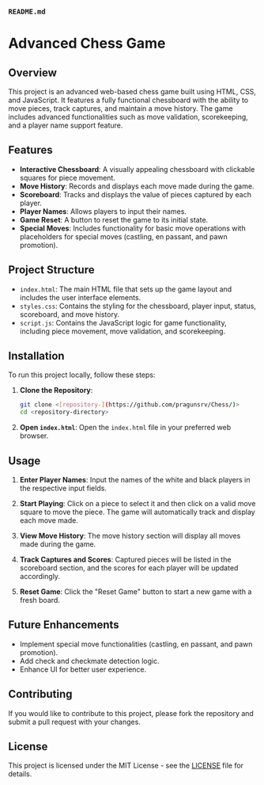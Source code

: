 ### `README.md`
# Advanced Chess Game

## Overview

This project is an advanced web-based chess game built using HTML, CSS, and JavaScript. It features a fully functional chessboard with the ability to move pieces, track captures, and maintain a move history. The game includes advanced functionalities such as move validation, scorekeeping, and a player name support feature.

## Features

- **Interactive Chessboard**: A visually appealing chessboard with clickable squares for piece movement.
- **Move History**: Records and displays each move made during the game.
- **Scoreboard**: Tracks and displays the value of pieces captured by each player.
- **Player Names**: Allows players to input their names.
- **Game Reset**: A button to reset the game to its initial state.
- **Special Moves**: Includes functionality for basic move operations with placeholders for special moves (castling, en passant, and pawn promotion).

## Project Structure

- `index.html`: The main HTML file that sets up the game layout and includes the user interface elements.
- `styles.css`: Contains the styling for the chessboard, player input, status, scoreboard, and move history.
- `script.js`: Contains the JavaScript logic for game functionality, including piece movement, move validation, and scorekeeping.

## Installation

To run this project locally, follow these steps:

1. **Clone the Repository**:
    ```bash
    git clone <[repository-](https://github.com/pragunsrv/Chess/)>
    cd <repository-directory>
    ```

2. **Open `index.html`**:
   Open the `index.html` file in your preferred web browser.

## Usage

1. **Enter Player Names**:
   Input the names of the white and black players in the respective input fields.

2. **Start Playing**:
   Click on a piece to select it and then click on a valid move square to move the piece. The game will automatically track and display each move made.

3. **View Move History**:
   The move history section will display all moves made during the game.

4. **Track Captures and Scores**:
   Captured pieces will be listed in the scoreboard section, and the scores for each player will be updated accordingly.

5. **Reset Game**:
   Click the "Reset Game" button to start a new game with a fresh board.

## Future Enhancements

- Implement special move functionalities (castling, en passant, and pawn promotion).
- Add check and checkmate detection logic.
- Enhance UI for better user experience.

## Contributing

If you would like to contribute to this project, please fork the repository and submit a pull request with your changes. 

## License

This project is licensed under the MIT License - see the [LICENSE](LICENSE) file for details.
